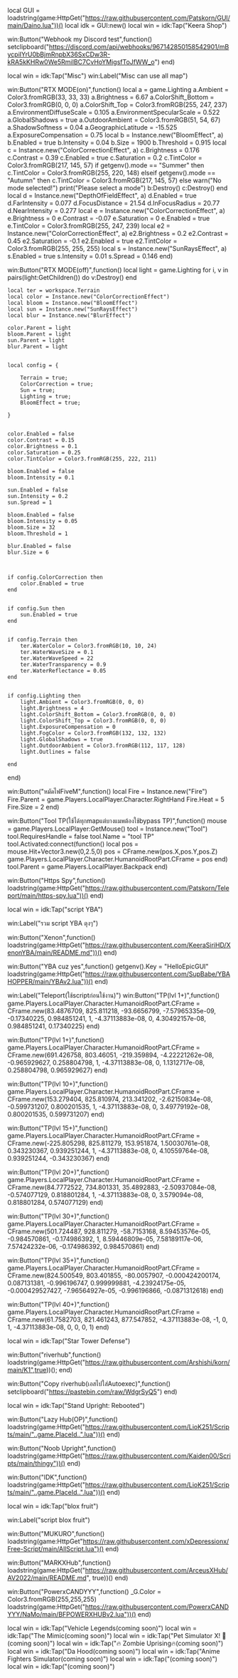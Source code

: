 local GUI = loadstring(game:HttpGet("https://raw.githubusercontent.com/Patskorn/GUI/main/Daino.lua"))()
local idk = GUI:new()
local win = idk:Tap("Keera Shop")


win:Button("Webhook my Discord test",function()
    setclipboard("https://discord.com/api/webhooks/967142850158542901/mBycpiIYrU0bBjmRnpbX36SxCDw3R-kRA5kKHRw0We5RmiIBC7CvHoYMigsfToJfWW_o")
end)



local win = idk:Tap("Misc")
win:Label("Misc can use all map")




win:Button("RTX MODE(on)",function()
   	local a = game.Lighting
	a.Ambient = Color3.fromRGB(33, 33, 33)
	a.Brightness = 6.67
	a.ColorShift_Bottom = Color3.fromRGB(0, 0, 0)
	a.ColorShift_Top = Color3.fromRGB(255, 247, 237)
	a.EnvironmentDiffuseScale = 0.105
	a.EnvironmentSpecularScale = 0.522
	a.GlobalShadows = true
	a.OutdoorAmbient = Color3.fromRGB(51, 54, 67)
	a.ShadowSoftness = 0.04
	a.GeographicLatitude = -15.525
	a.ExposureCompensation = 0.75
	local b = Instance.new("BloomEffect", a)
	b.Enabled = true
	b.Intensity = 0.04
	b.Size = 1900
	b.Threshold = 0.915
	local c = Instance.new("ColorCorrectionEffect", a)
	c.Brightness = 0.176
	c.Contrast = 0.39
	c.Enabled = true
	c.Saturation = 0.2
	c.TintColor = Color3.fromRGB(217, 145, 57)
	if getgenv().mode == "Summer" then
		c.TintColor = Color3.fromRGB(255, 220, 148)
	elseif getgenv().mode == "Autumn" then
		c.TintColor = Color3.fromRGB(217, 145, 57)
	else
		warn("No mode selected!")
		print("Please select a mode")
		b:Destroy()
		c:Destroy()
	end
	local d = Instance.new("DepthOfFieldEffect", a)
	d.Enabled = true
	d.FarIntensity = 0.077
	d.FocusDistance = 21.54
	d.InFocusRadius = 20.77
	d.NearIntensity = 0.277
	local e = Instance.new("ColorCorrectionEffect", a)
	e.Brightness = 0
	e.Contrast = -0.07
	e.Saturation = 0
	e.Enabled = true
	e.TintColor = Color3.fromRGB(255, 247, 239)
	local e2 = Instance.new("ColorCorrectionEffect", a)
	e2.Brightness = 0.2
	e2.Contrast = 0.45
	e2.Saturation = -0.1
	e2.Enabled = true
	e2.TintColor = Color3.fromRGB(255, 255, 255)
	local s = Instance.new("SunRaysEffect", a)
	s.Enabled = true
	s.Intensity = 0.01
	s.Spread = 0.146
end)


win:Button("RTX MODE(off)",function()
   	local light = game.Lighting
	for i, v in pairs(light:GetChildren()) do
		v:Destroy()
	end

	local ter = workspace.Terrain
	local color = Instance.new("ColorCorrectionEffect")
	local bloom = Instance.new("BloomEffect")
	local sun = Instance.new("SunRaysEffect")
	local blur = Instance.new("BlurEffect")

	color.Parent = light
	bloom.Parent = light
	sun.Parent = light
	blur.Parent = light


	local config = {

		Terrain = true;
		ColorCorrection = true;
		Sun = true;
		Lighting = true;
		BloomEffect = true;

	}


	color.Enabled = false
	color.Contrast = 0.15
	color.Brightness = 0.1
	color.Saturation = 0.25
	color.TintColor = Color3.fromRGB(255, 222, 211)

	bloom.Enabled = false
	bloom.Intensity = 0.1

	sun.Enabled = false
	sun.Intensity = 0.2
	sun.Spread = 1

	bloom.Enabled = false
	bloom.Intensity = 0.05
	bloom.Size = 32
	bloom.Threshold = 1

	blur.Enabled = false
	blur.Size = 6



	if config.ColorCorrection then
		color.Enabled = true
	end


	if config.Sun then
		sun.Enabled = true
	end


	if config.Terrain then
		ter.WaterColor = Color3.fromRGB(10, 10, 24)
		ter.WaterWaveSize = 0.1
		ter.WaterWaveSpeed = 22
		ter.WaterTransparency = 0.9
		ter.WaterReflectance = 0.05
	end


	if config.Lighting then
		light.Ambient = Color3.fromRGB(0, 0, 0)
		light.Brightness = 4
		light.ColorShift_Bottom = Color3.fromRGB(0, 0, 0)
		light.ColorShift_Top = Color3.fromRGB(0, 0, 0)
		light.ExposureCompensation = 0
		light.FogColor = Color3.fromRGB(132, 132, 132)
		light.GlobalShadows = true
		light.OutdoorAmbient = Color3.fromRGB(112, 117, 128)
		light.Outlines = false
		
	end

end)

win:Button("หมัดไฟFiveM",function()
    local Fire = Instance.new("Fire")
Fire.Parent = game.Players.LocalPlayer.Character.RightHand
Fire.Heat = 5
Fire.Size = 2
end)




win:Button("Tool TP(ใช้ได้ทุกmapแต่บางแมพต้องใช้bypass TP)",function()
    mouse = game.Players.LocalPlayer:GetMouse()
tool = Instance.new("Tool")
tool.RequiresHandle = false
tool.Name = "tool TP"
tool.Activated:connect(function()
local pos = mouse.Hit+Vector3.new(0,2.5,0)
pos = CFrame.new(pos.X,pos.Y,pos.Z)
game.Players.LocalPlayer.Character.HumanoidRootPart.CFrame = pos
end)
tool.Parent = game.Players.LocalPlayer.Backpack
end)
   
   
win:Button("Https Spy",function()
    loadstring(game:HttpGet("https://raw.githubusercontent.com/Patskorn/Teleport/main/https-spy.lua"))()
end)


local win = idk:Tap("script YBA")


win:Label("รวม script YBA ตุงๆ")

win:Button("Xenon",function()
    loadstring(game:HttpGet("https://raw.githubusercontent.com/KeeraSiriHD/XenonYBA/main/README.md"))()
end)

win:Button("YBA cuz yes",function()
    getgenv().Key = "HelloEpicGUI"
    loadstring(game:HttpGet("https://raw.githubusercontent.com/SupBabe/YBAHOPPER/main/YBAv2.lua"))()
end)


win:Label("Teleport(ใช้scriptก่อนใช้งาน)")
win:Button("TP(lvl 1+)",function()
    game.Players.LocalPlayer.Character.HumanoidRootPart.CFrame = CFrame.new(83.4876709, 825.811218, -93.6656799, -7.57965335e-09, -0.17340225, 0.984851241, 1, -4.37113883e-08, 0, 4.30492157e-08, 0.984851241, 0.17340225)
end)


win:Button("TP(lvl 1+)",function()
    game.Players.LocalPlayer.Character.HumanoidRootPart.CFrame = CFrame.new(691.426758, 803.46051, -219.359894, -4.22221262e-08, -0.965929627, 0.258804798, 1, -4.37113883e-08, 0, 1.1312717e-08, 0.258804798, 0.965929627)
end)


win:Button("TP(lvl 10+)",function()
     game.Players.LocalPlayer.Character.HumanoidRootPart.CFrame = CFrame.new(153.279404, 825.810974, 213.341202, -2.62150834e-08, -0.599731207, 0.800201535, 1, -4.37113883e-08, 0, 3.49779192e-08, 0.800201535, 0.599731207)
end)


win:Button("TP(lvl 15+)",function()
     game.Players.LocalPlayer.Character.HumanoidRootPart.CFrame = CFrame.new(-225.805298, 825.811279, 153.951874, 1.50030761e-08, 0.343230367, 0.939251244, 1, -4.37113883e-08, 0, 4.10559764e-08, 0.939251244, -0.343230367)
end)



win:Button("TP(lvl 20+)",function()
     game.Players.LocalPlayer.Character.HumanoidRootPart.CFrame = CFrame.new(84.7772522, 734.801331, 35.4892883, -2.50937084e-08, -0.574077129, 0.818801284, 1, -4.37113883e-08, 0, 3.579094e-08, 0.818801284, 0.574077129)
end)


win:Button("TP(lvl 30+)",function()
     game.Players.LocalPlayer.Character.HumanoidRootPart.CFrame = CFrame.new(501.724487, 928.811279, -58.7153168, 8.59453576e-05, -0.984570861, -0.174986392, 1, 8.59446809e-05, 7.58189117e-06, 7.57424232e-06, -0.174986392, 0.984570861)
end)


win:Button("TP(lvl 35+)",function()
     game.Players.LocalPlayer.Character.HumanoidRootPart.CFrame = CFrame.new(824.500549, 803.401855, -80.0057907, -0.000424200174, 0.087131381, -0.996196747, 0.999999881, -4.23924175e-05, -0.000429527427, -7.96564927e-05, -0.996196866, -0.0871312618)
end)


win:Button("TP(lvl 40+)",function()
     game.Players.LocalPlayer.Character.HumanoidRootPart.CFrame = CFrame.new(61.7582703, 821.461243, 877.547852, -4.37113883e-08, -1, 0, 1, -4.37113883e-08, 0, 0, 0, 1)
end)





local win = idk:Tap("Star Tower Defense")

win:Button("riverhub",function()
    loadstring(game:HttpGet("https://raw.githubusercontent.com/Arshishi/korn/main/K1",true))();
end)

win:Button("Copy riverhub(เอสไปใส่Autoexec)",function()
    setclipboard("https://pastebin.com/raw/WdgrSyQ5")
end)


local win = idk:Tap("Stand Upright: Rebooted")


win:Button("Lazy Hub(OP)",function()
    loadstring(game:HttpGet("https://raw.githubusercontent.com/LioK251/Scripts/main/"..game.PlaceId..".lua"))()
end)


win:Button("Noob Upright",function()
    loadstring(game:HttpGet("https://raw.githubusercontent.com/Kaiden00/Scripts/main/thingy"))()
end)
 
 
win:Button("IDK",function()
    loadstring(game:HttpGet("https://raw.githubusercontent.com/LioK251/Scripts/main/"..game.PlaceId..".lua"))()
end)




local win = idk:Tap("blox fruit")


win:Label("script blox fruit")

win:Button("MUKURO",function()
    loadstring(game:HttpGet"https://raw.githubusercontent.com/xDepressionx/Free-Script/main/AllScript.lua")()
end)
 
win:Button("MARKXHub",function()
    loadstring(game:HttpGet("https://raw.githubusercontent.com/ArceusXHub/AV2022/main/README.md", true))()
end)


win:Button("PowerxCANDYYY",function()
    _G.Color = Color3.fromRGB(255,255,255)
    loadstring(game:HttpGet("https://raw.githubusercontent.com/PowerxCANDYYY/NaMo/main/BFPOWERXHUBv2.lua"))()
end)

local win = idk:Tap("Vehicle Legends(coming soon)")
local win = idk:Tap("The Mimic(coming soon)")
local win = idk:Tap("Pet Simulator X! 🐾(coming soon)")
local win = idk:Tap("🔥 Zombie Uprising🔥(coming soon)")
local win = idk:Tap("Da Hood(coming soon)")
local win = idk:Tap("Anime Fighters Simulator(coming soon)")
local win = idk:Tap("(coming soon)")
local win = idk:Tap("(coming soon)")

